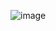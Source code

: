 ![image](https://github.com/equineranch/PIrigation/blob/master/pirigation/static/images/logo.png?raw=true)